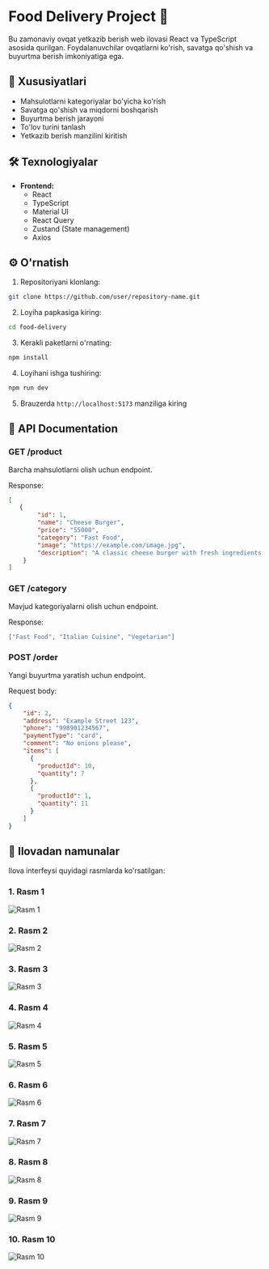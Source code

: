 # Food Delivery Project 🍔

Bu zamonaviy ovqat yetkazib berish web ilovasi React va TypeScript asosida qurilgan. Foydalanuvchilar ovqatlarni ko'rish, savatga qo'shish va buyurtma berish imkoniyatiga ega.

## 🚀 Xususiyatlari

- Mahsulotlarni kategoriyalar bo'yicha ko'rish
- Savatga qo'shish va miqdorni boshqarish
- Buyurtma berish jarayoni
- To'lov turini tanlash
- Yetkazib berish manzilini kiritish

## 🛠 Texnologiyalar

- **Frontend:**
  - React
  - TypeScript
  - Material UI
  - React Query
  - Zustand (State management)
  - Axios

## ⚙️ O'rnatish

1. Repositoriyani klonlang:
```bash
git clone https://github.com/user/repository-name.git
```

2. Loyiha papkasiga kiring:
```bash
cd food-delivery
```

3. Kerakli paketlarni o'rnating:
```bash
npm install
```

4. Loyihani ishga tushiring:
```bash
npm run dev
```

5. Brauzerda `http://localhost:5173` manziliga kiring

## 📡 API Documentation

### GET /product
Barcha mahsulotlarni olish uchun endpoint.

Response:
```json
[
   {
        "id": 1,
        "name": "Cheese Burger",
        "price": "55000",
        "category": "Fast Food",
        "image": "https://example.com/image.jpg",
        "description": "A classic cheese burger with fresh ingredients."
    }
]
```

### GET /category
Mavjud kategoriyalarni olish uchun endpoint.

Response:
```json
["Fast Food", "Italian Cuisine", "Vegetarian"]
```

### POST /order
Yangi buyurtma yaratish uchun endpoint.

Request body:
```json
{
    "id": 2,
    "address": "Example Street 123",
    "phone": "998901234567",
    "paymentType": "card",
    "comment": "No onions please",
    "items": [
      {
        "productId": 10,
        "quantity": 7
      },
      {
        "productId": 1,
        "quantity": 11
      }
    ]
}
```

## 📸 Ilovadan namunalar

Ilova interfeysi quyidagi rasmlarda ko'rsatilgan:
### 1. Rasm 1
![Rasm 1](./src/assets/Screenshot_1.png)
### 2. Rasm 2
![Rasm 2](./src/assets/Снимок%20экрана%20(114).png)
### 3. Rasm 3
![Rasm 3](./src/assets/Снимок%20экрана%20(115).png)
### 4. Rasm 4
![Rasm 4](./src/assets/Снимок%20экрана%20(116).png)
### 5. Rasm 5
![Rasm 5](./src/assets/Снимок%20экрана%20(117).png)
### 6. Rasm 6
![Rasm 6](./src/assets/Снимок%20экрана%20(119).png)
### 7. Rasm 7
![Rasm 7](./src/assets/Снимок%20экрана%20(121).png)
### 8. Rasm 8
![Rasm 8](./src/assets/Снимок%20экрана%20(124).png)
### 9. Rasm 9
![Rasm 9](./src/assets/Снимок%20экрана%20(125).png)
### 10. Rasm 10
![Rasm 10](./src/assets/Снимок%20экрана%20(127).png)
